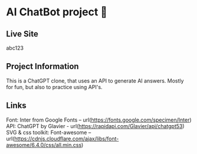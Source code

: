 # AI ChatBot project 🧠

## Live Site
abc123

## Project Information
This is a ChatGPT clone, that uses an API to generate AI answers. Mostly for fun, but also to practice using API's.

## Links 
Font: Inter from Google Fonts – url(https://fonts.google.com/specimen/Inter)
API: ChatGPT by Glavier - url(https://rapidapi.com/Glavier/api/chatgpt53)
SVG & css toolkit: Font-awesome – url(https://cdnjs.cloudflare.com/ajax/libs/font-awesome/6.4.0/css/all.min.css)
